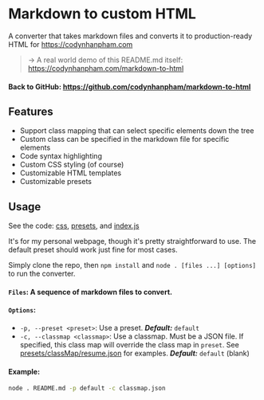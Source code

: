 # Markdown to custom HTML

A converter that takes markdown files and converts it to production-ready HTML for https://codynhanpham.com

> → A real world demo of this README.md itself: https://codynhanpham.com/markdown-to-html

#### **Back to GitHub:** https://github.com/codynhanpham/markdown-to-html

## Features
- Support class mapping that can select specific elements down the tree
- Custom class can be specified in the markdown file for specific elements
- Code syntax highlighting
- Custom CSS styling (of course)
- Customizable HTML templates
- Customizable presets

## Usage

See the code: [css](https://github.com/codynhanpham/markdown-to-html/tree/main/css/), [presets](https://github.com/codynhanpham/markdown-to-html/tree/main/presets/), and [index.js](https://github.com/codynhanpham/markdown-to-html/tree/main/index.js)

It's for my personal webpage, though it's pretty straightforward to use. The default preset should work just fine for most cases.

Simply clone the repo, then `npm install` and `node . [files ...] [options]` to run the converter.

#### `Files`: A sequence of markdown files to convert.

#### `Options`:
- `-p, --preset <preset>`: Use a preset. ***Default:*** `default`
- `-c, --classmap <classmap>`: Use a classmap. Must be a JSON file. If specified, this class map will override the class map in `preset`. See [presets/classMap/resume.json](https://github.com/codynhanpham/markdown-to-html/tree/main/presets/classMap/resume.json) for examples. ***Default:*** `default` (blank)

#### Example:
```bash
node . README.md -p default -c classmap.json
```